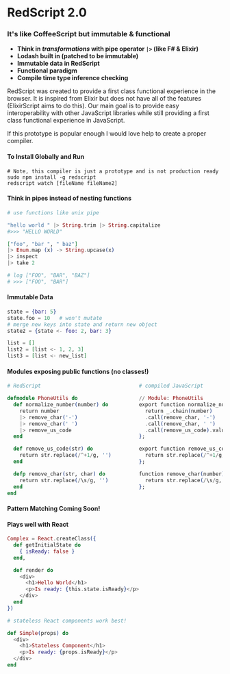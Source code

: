 # RedScript 2.0
### It's like CoffeeScript but immutable & functional

* **Think in *transformations* with pipe operator `|>` (like F# & Elixir)**
* **Lodash built in (patched to be immutable)**
* **Immutable data in RedScript**
* **Functional paradigm**
* **Compile time type inference checking**


RedScript was created to provide a first class functional experience in the browser. It is inspired from Elixir but does not have all of the features (ElixirScript aims to do this). Our main goal is to provide easy interoperability with other JavaScript libraries while still providing a first class functional experience in JavaScript.

If this prototype is popular enough I would love help to create a proper compiler.


#### To Install Globally and Run

```
# Note, this compiler is just a prototype and is not production ready
sudo npm install -g redscript
redscript watch [fileName fileName2]
```

#### Think in pipes instead of nesting functions

```elixir
# use functions like unix pipe

"hello world " |> String.trim |> String.capitalize
#>>> "HELLO WORLD"

["foo", "bar ", " baz"]
|> Enum.map (x) -> String.upcase(x)
|> inspect
|> take 2

# log ["FOO", "BAR", "BAZ"]
# >>> ["FOO", "BAR"]
```

#### Immutable Data
```elixir
state = {bar: 5}
state.foo = 10   # won't mutate
# merge new keys into state and return new object
state2 = {state <- foo: 2, bar: 3}

list = []
list2 = [list <- 1, 2, 3]
list3 = [list <- new_list]
```

#### Modules exposing public functions (no classes!)

```elixir
# RedScript                                # compiled JavaScript

defmodule PhoneUtils do                    // Module: PhoneUtils
  def normalize_number(number) do          export function normalize_number(number) {
    return number                            return _.chain(number)
    |> remove_char('-')                      .call(remove_char, '-')
    |> remove_char(' ')                      .call(remove_char, ' ')
    |> remove_us_code                        .call(remove_us_code).value();
  end                                      };

  def remove_us_code(str) do               export function remove_us_code(number) {
    return str.replace(/^+1/g, '')           return str.replace(/^+1/g, '')
  end                                      };

  defp remove_char(str, char) do           function remove_char(number) {
    return str.replace(/\s/g, '')            return str.replace(/\s/g, '')
  end                                      };
end

```

#### Pattern Matching Coming Soon!


#### Plays well with React

```elixir
Complex = React.createClass({
  def getInitialState do
    { isReady: false }
  end,

  def render do
    <div>
      <h1>Hello World</h1>
      <p>Is ready: {this.state.isReady}</p>
    </div>
  end
})

# stateless React components work best!

def Simple(props) do
  <div>
    <h1>Stateless Component</h1>
    <p>Is ready: {props.isReady}</p>
  </div>
end
```
